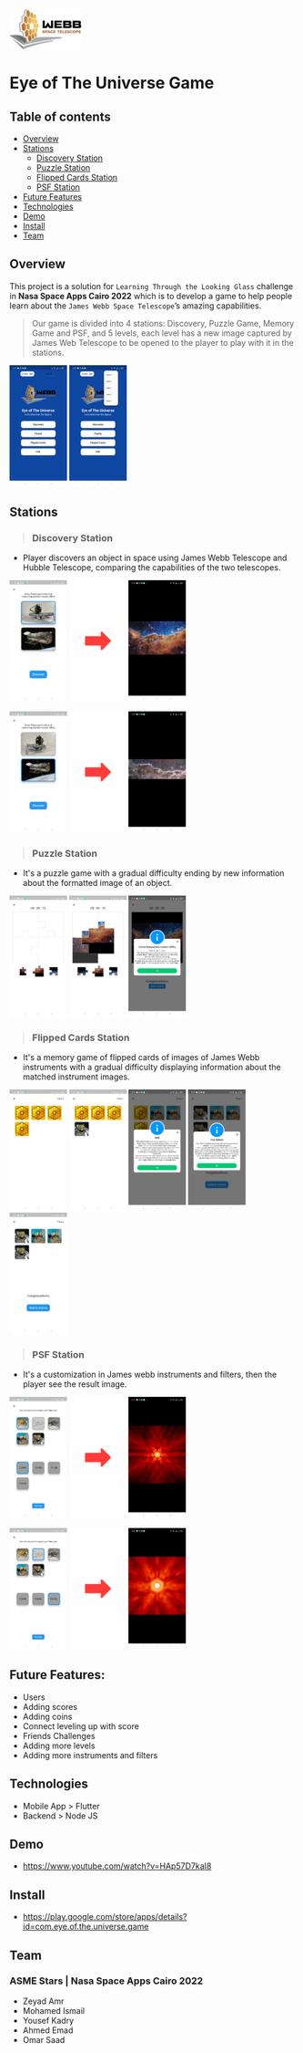 <img src="client/assets/logo.png"  width="25%">

# Eye of The Universe Game

## Table of contents

- [Overview](#overview)
- [Stations](#stations)
  - [Discovery Station](#discovery-station)
  - [Puzzle Station](#puzzle-station)
  - [Flipped Cards Station](#flipped-cards-station)
  - [PSF Station](#psf-station)
- [Future Features](#future-features)
- [Technologies](#technologies)
- [Demo](#demo)
- [Install](#install)
- [Team](#team)

## Overview

This project is a solution for `Learning Through the Looking Glass` challenge in **Nasa Space Apps Cairo 2022** which is to develop a game to help people learn about the `James Webb Space Telescope`’s amazing capabilities.

> Our game is divided into 4 stations: Discovery, Puzzle Game, Memory Game and PSF, and 5 levels, each level has a new image captured by James Web Telescope to be opened to the player to play with it in the stations.

<img src="screenshots/01.jpg"  width="20%"> <img src="screenshots/22.jpg"  width="20%">

## Stations

> ### Discovery Station

- Player discovers an object in space using James Webb Telescope and Hubble Telescope, comparing the capabilities of the two telescopes.

<img src="screenshots/03.jpg"  width="20%"  > <img src="screenshots/right-arrow.png"  width="20%"  > <img src="screenshots/04.jpg"  width="20%"  >

<img src="screenshots/05.jpg"  width="20%"  > <img src="screenshots/right-arrow.png"  width="20%"  > <img src="screenshots/06.jpg"  width="20%"  >

> ### Puzzle Station

- It's a puzzle game with a gradual difficulty ending by new information about the formatted image of an object.

<img src="screenshots/08.jpg"  width="20%" > <img src="screenshots/09.jpg"  width="20%" > <img src="screenshots/10.jpg"  width="20%" >

> ### Flipped Cards Station

- It's a memory game of flipped cards of images of James Webb instruments with a gradual difficulty displaying information about the matched instrument images.

<img src="screenshots/12.jpg"  width="20%" > <img src="screenshots/13.jpg"  width="20%" > <img src="screenshots/14.jpg"  width="20%" > <img src="screenshots/15.jpg"  width="20%" > <img src="screenshots/16.jpg"  width="20%" >

> ### PSF Station

- It's a customization in James webb instruments and filters, then the player see the result image.

<img src="screenshots/18.jpg"  width="20%"  > <img src="screenshots/right-arrow.png"  width="20%"  > <img src="screenshots/19.jpg"  width="20%"  >

<img src="screenshots/20.jpg"  width="20%"  > <img src="screenshots/right-arrow.png"  width="20%"  > <img src="screenshots/21.jpg"  width="20%"  >

## Future Features:

- Users
- Adding scores
- Adding coins
- Connect leveling up with score
- Friends Challenges
- Adding more levels
- Adding more instruments and filters

## Technologies

- Mobile App > Flutter
- Backend > Node JS

## Demo
- https://www.youtube.com/watch?v=HAp57D7kaI8

## Install
- https://play.google.com/store/apps/details?id=com.eye.of.the.universe.game

## Team

### **ASME Stars** | Nasa Space Apps Cairo 2022

- Zeyad Amr
- Mohamed Ismail
- Yousef Kadry
- Ahmed Emad
- Omar Saad
